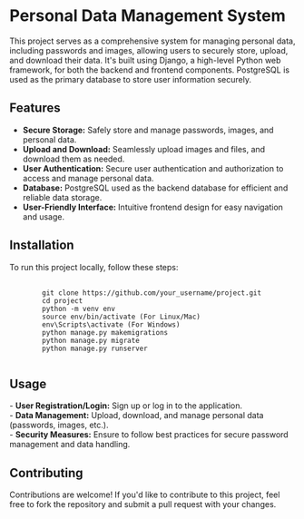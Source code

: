 <h1>Personal Data Management System</h1>

<p>
    This project serves as a comprehensive system for managing personal data, including passwords and images,
    allowing users to securely store, upload, and download their data. It's built using Django, a high-level
    Python web framework, for both the backend and frontend components. PostgreSQL is used as the primary
    database to store user information securely.
</p>

<h2>Features</h2>
<ul>
    <li><strong>Secure Storage:</strong> Safely store and manage passwords, images, and personal data.</li>
    <li><strong>Upload and Download:</strong> Seamlessly upload images and files, and download them as needed.</li>
    <li><strong>User Authentication:</strong> Secure user authentication and authorization to access and manage personal data.</li>
    <li><strong>Database:</strong> PostgreSQL used as the backend database for efficient and reliable data storage.</li>
    <li><strong>User-Friendly Interface:</strong> Intuitive frontend design for easy navigation and usage.</li>
</ul>

<h2>Installation</h2>
<p>
    To run this project locally, follow these steps:
</p>
<pre>
    <code>
        git clone https://github.com/your_username/project.git
        cd project
        python -m venv env
        source env/bin/activate (For Linux/Mac)
        env\Scripts\activate (For Windows)
        python manage.py makemigrations
        python manage.py migrate
        python manage.py runserver
    </code>
</pre>

<h2>Usage</h2>
<p>
    - <strong>User Registration/Login:</strong> Sign up or log in to the application.<br>
    - <strong>Data Management:</strong> Upload, download, and manage personal data (passwords, images, etc.).<br>
    - <strong>Security Measures:</strong> Ensure to follow best practices for secure password management and data handling.
</p>

<h2>Contributing</h2>
<p>
    Contributions are welcome! If you'd like to contribute to this project, feel free to fork the repository and submit
    a pull request with your changes.
</p>
